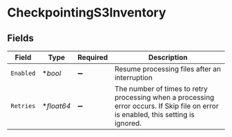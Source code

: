 # CheckpointingS3Inventory


## Fields

| Field                                                                                                                              | Type                                                                                                                               | Required                                                                                                                           | Description                                                                                                                        |
| ---------------------------------------------------------------------------------------------------------------------------------- | ---------------------------------------------------------------------------------------------------------------------------------- | ---------------------------------------------------------------------------------------------------------------------------------- | ---------------------------------------------------------------------------------------------------------------------------------- |
| `Enabled`                                                                                                                          | **bool*                                                                                                                            | :heavy_minus_sign:                                                                                                                 | Resume processing files after an interruption                                                                                      |
| `Retries`                                                                                                                          | **float64*                                                                                                                         | :heavy_minus_sign:                                                                                                                 | The number of times to retry processing when a processing error occurs. If Skip file on error is enabled, this setting is ignored. |